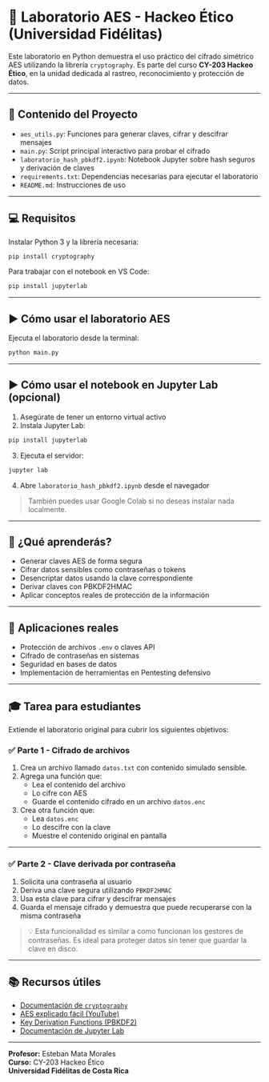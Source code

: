 
# 🔐 Laboratorio AES - Hackeo Ético (Universidad Fidélitas)

Este laboratorio en Python demuestra el uso práctico del cifrado simétrico AES utilizando la librería `cryptography`. Es parte del curso **CY-203 Hackeo Ético**, en la unidad dedicada al rastreo, reconocimiento y protección de datos.

---

## 📂 Contenido del Proyecto

- `aes_utils.py`: Funciones para generar claves, cifrar y descifrar mensajes
- `main.py`: Script principal interactivo para probar el cifrado
- `laboratorio_hash_pbkdf2.ipynb`: Notebook Jupyter sobre hash seguros y derivación de claves
- `requirements.txt`: Dependencias necesarias para ejecutar el laboratorio
- `README.md`: Instrucciones de uso

---

## 💻 Requisitos

Instalar Python 3 y la librería necesaria:

```bash
pip install cryptography
```

Para trabajar con el notebook en VS Code:

```bash
pip install jupyterlab
```

---

## ▶️ Cómo usar el laboratorio AES

Ejecuta el laboratorio desde la terminal:

```bash
python main.py
```

---

## ▶️ Cómo usar el notebook en Jupyter Lab (opcional)

1. Asegúrate de tener un entorno virtual activo
2. Instala Jupyter Lab:

```bash
pip install jupyterlab
```

3. Ejecuta el servidor:

```bash
jupyter lab
```

4. Abre `laboratorio_hash_pbkdf2.ipynb` desde el navegador

> También puedes usar Google Colab si no deseas instalar nada localmente.

---

## 🧠 ¿Qué aprenderás?

- Generar claves AES de forma segura  
- Cifrar datos sensibles como contraseñas o tokens  
- Desencriptar datos usando la clave correspondiente  
- Derivar claves con PBKDF2HMAC  
- Aplicar conceptos reales de protección de la información  

---

## 📘 Aplicaciones reales

- Protección de archivos `.env` o claves API  
- Cifrado de contraseñas en sistemas  
- Seguridad en bases de datos  
- Implementación de herramientas en Pentesting defensivo  

---

## 🎓 Tarea para estudiantes

Extiende el laboratorio original para cubrir los siguientes objetivos:

### ✅ Parte 1 - Cifrado de archivos

1. Crea un archivo llamado `datos.txt` con contenido simulado sensible.
2. Agrega una función que:
   - Lea el contenido del archivo
   - Lo cifre con AES
   - Guarde el contenido cifrado en un archivo `datos.enc`
3. Crea otra función que:
   - Lea `datos.enc`
   - Lo descifre con la clave
   - Muestre el contenido original en pantalla

---

### ✅ Parte 2 - Clave derivada por contraseña

1. Solicita una contraseña al usuario  
2. Deriva una clave segura utilizando `PBKDF2HMAC`  
3. Usa esta clave para cifrar y descifrar mensajes  
4. Guarda el mensaje cifrado y demuestra que puede recuperarse con la misma contraseña  

> 💡 Esta funcionalidad es similar a como funcionan los gestores de contraseñas. Es ideal para proteger datos sin tener que guardar la clave en disco.

---

## 📚 Recursos útiles

- [Documentación de `cryptography`](https://cryptography.io/en/latest/)
- [AES explicado fácil (YouTube)](https://www.youtube.com/watch?v=O4xNJsjtN6E)
- [Key Derivation Functions (PBKDF2)](https://cryptography.io/en/latest/hazmat/primitives/key-derivation-functions/)
- [Documentación de Jupyter Lab](https://jupyter.org/)

---

**Profesor:** Esteban Mata Morales  
**Curso:** CY-203 Hackeo Ético  
**Universidad Fidélitas de Costa Rica**
